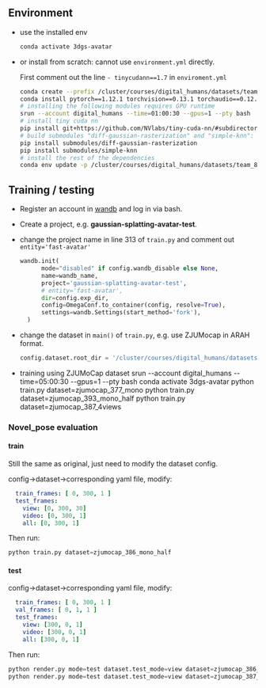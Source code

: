 ## Environment

* use the installed env 

  ```bash
  conda activate 3dgs-avatar
  ```

* or install from scratch: cannot use `environment.yml` directly.

  First comment out the line `- tinycudann==1.7` in `enviroment.yml`

  ```bash
  conda create --prefix /cluster/courses/digital_humans/datasets/team_8/miniconda3/envs/3dgs-avatar python=3.7.13
  conda install pytorch==1.12.1 torchvision==0.13.1 torchaudio==0.12.1 pytorch-cuda=11.6 -c pytorch -c nvidia
  # installing the following modules requires GPU runtime
  srun --account digital_humans --time=01:00:30 --gpus=1 --pty bash 
  # install tiny cuda nn
  pip install git+https://github.com/NVlabs/tiny-cuda-nn/#subdirectory=bindings/torch
  # build submodules "diff-gaussian-rasterization" and "simple-knn":
  pip install submodules/diff-gaussian-rasterization
  pip install submodules/simple-knn
  # install the rest of the dependencies
  conda env update -p /cluster/courses/digital_humans/datasets/team_8/miniconda3/envs/3dgs-avatar --file environment.yml --prune
  ```

## Training / testing

* Register an account in [wandb](https://wandb.ai/gaussian-splatting-avatar-test) and log in via bash.

* Create a project, e.g. <b>gaussian-splatting-avatar-test</b>.

* change the project name in line 313 of `train.py` and comment out `entity='fast-avatar'`

  ```python
  wandb.init(
        mode="disabled" if config.wandb_disable else None,
        name=wandb_name,
        project='gaussian-splatting-avatar-test',
        # entity='fast-avatar',
        dir=config.exp_dir,
        config=OmegaConf.to_container(config, resolve=True),
        settings=wandb.Settings(start_method='fork'),
    )
  ```

* change the dataset in `main()` of `train.py`, e.g. use ZJUMocap in ARAH format.

  ```python
  config.dataset.root_dir = '/cluster/courses/digital_humans/datasets/team_8/ZJUMoCap'
  ```

* training using ZJUMoCap dataset
srun --account digital_humans --time=05:00:30 --gpus=1 --pty bash
conda activate 3dgs-avatar
python train.py dataset=zjumocap_377_mono
python train.py dataset=zjumocap_393_mono_half
python train.py dataset=zjumocap_387_4views

### Novel_pose evaluation

#### train

Still the same as original, just need to modify the dataset config.

config->dataset->corresponding yaml file, modify:

```yaml
  train_frames: [ 0, 300, 1 ]
  test_frames:
    view: [0, 300, 30]
    video: [0, 300, 1]
    all: [0, 300, 1]
```

Then run:

```Python
python train.py dataset=zjumocap_386_mono_half
```

#### test

config->dataset->corresponding yaml file, modify:

```yaml
  train_frames: [ 0, 300, 1 ]
  val_frames: [ 0, 1, 1 ]
  test_frames:
    view: [300, 0, 1]
    video: [300, 0, 1]
    all: [300, 0, 1]
```

Then run:

```Python
python render.py mode=test dataset.test_mode=view dataset=zjumocap_386_mono_eval_novel
python render.py mode=test dataset.test_mode=view dataset=zjumocap_387_4views_eval

```
